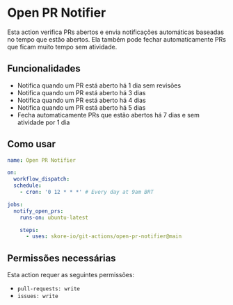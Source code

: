 # Open PR Notifier

Esta action verifica PRs abertos e envia notificações automáticas baseadas no tempo que estão abertos. Ela também pode fechar automaticamente PRs que ficam muito tempo sem atividade.

## Funcionalidades

- Notifica quando um PR está aberto há 1 dia sem revisões
- Notifica quando um PR está aberto há 3 dias
- Notifica quando um PR está aberto há 4 dias
- Notifica quando um PR está aberto há 5 dias
- Fecha automaticamente PRs que estão abertos há 7 dias e sem atividade por 1 dia

## Como usar

```yaml
name: Open PR Notifier

on:
  workflow_dispatch:
  schedule:
    - cron: '0 12 * * *' # Every day at 9am BRT

jobs:
  notify_open_prs:
    runs-on: ubuntu-latest

    steps:
      - uses: skore-io/git-actions/open-pr-notifier@main
```

## Permissões necessárias

Esta action requer as seguintes permissões:

- `pull-requests: write`
- `issues: write`
